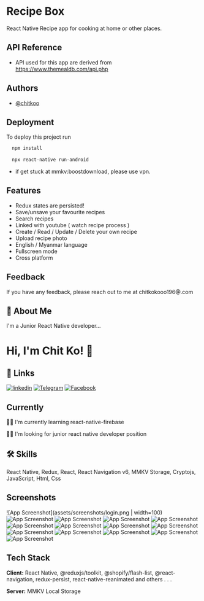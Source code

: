 
# Recipe Box

React Native Recipe app for cooking at home or other places.


## API Reference

- API used for this app are derived from https://www.themealdb.com/api.php


## Authors

- [@chitkoo](https://github.com/chitkoo)


## Deployment

To deploy this project run

```bash
  npm install
  
  npx react-native run-android
```
- if get stuck at mmkv:boostdownload, please use vpn.

## Features

- Redux states are persisted!
- Save/unsave your favourite recipes
- Search recipes
- Linked with youtube ( watch recipe process )
- Create / Read / Update / Delete your own recipe
- Upload recipe photo
- English / Myanmar language
- Fullscreen mode
- Cross platform


## Feedback

If you have any feedback, please reach out to me at chitkokooo196@.com


## 🚀 About Me
I'm a Junior React Native developer...


# Hi, I'm Chit Ko! 👋


## 🔗 Links

[![linkedin](https://img.shields.io/badge/linkedin-0A66C2?style=for-the-badge&logo=linkedin&logoColor=white)](https://www.linkedin.com/in/chit-ko-92a8921ab/)
[![Telegram](https://img.shields.io/badge/Telegram-2CA5E0?style=for-the-badge&logo=telegram&logoColor=white)](https://t.me/chitkodev)
[![Facebook](https://img.shields.io/badge/Facebook-%231877F2.svg?style=for-the-badge&logo=Facebook&logoColor=white)](https://www.facebook.com/ck.chitkoxx/)

## Currently

👩‍💻 I'm currently learning react-native-firebase

👯‍♀️ I'm looking for junior react native developer position



## 🛠 Skills
React Native, Redux, React, React Navigation v6, MMKV Storage, Cryptojs, JavaScript, Html, Css 


## Screenshots

![App Screenshot](assets/screenshots/login.png | width=100)
![App Screenshot](assets/screenshots/reg.png)
![App Screenshot](assets/screenshots/home.png)
![App Screenshot](assets/screenshots/cuisine.png)
![App Screenshot](assets/screenshots/cuisineRecipe.png)
![App Screenshot](assets/screenshots/detail.png)
![App Screenshot](assets/screenshots/emptySearch.png)
![App Screenshot](assets/screenshots/saveItem.png)
![App Screenshot](assets/screenshots/saveDetail.png)
![App Screenshot](assets/screenshots/profile.png)
![App Screenshot](assets/screenshots/create.png)
![App Screenshot](assets/screenshots/lang.png)
![App Screenshot](assets/screenshots/version.png)
![App Screenshot](assets/screenshots/ver.png)
## Tech Stack

**Client:** React Native, @reduxjs/toolkit, @shopify/flash-list, @react-navigation, redux-persist, react-native-reanimated and others . . . 

**Server:** MMKV Local Storage

